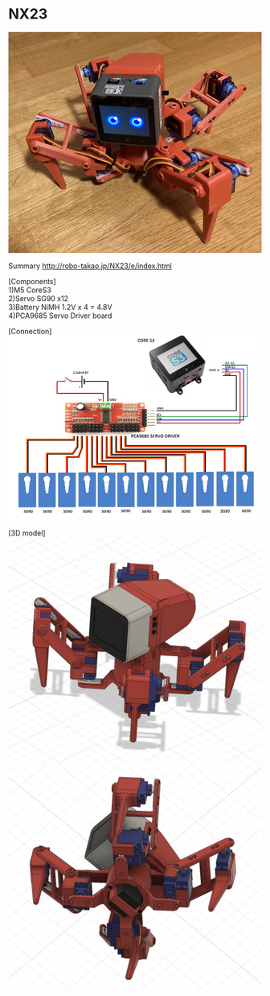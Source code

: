 # NX23

![image](NX23_1.jpg)

Summary
http://robo-takao.jp/NX23/e/index.html

[Components]  
1)M5 CoreS3  
2)Servo SG90 x12  
3)Battery NiMH 1.2V x 4 = 4.8V  
4)PCA9685 Servo Driver board  

[Connection]  
![image](NX23_2.jpg)

[3D model]  
![image](NX23_3.jpg)
![image](NX23_4.jpg)
